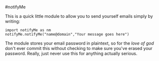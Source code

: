 #notifyMe

This is a quick little module to allow you to send yourself emails simply by writing: 
```
import notifyMe as nm
notifyMe.notifyMe("name@domain","Your message goes here")
```

The module stores your email password in plaintext, so for the *love of god* don't ever commit this without checking to make sure you've erased your password. Really, just never use this for anything actually serious.
